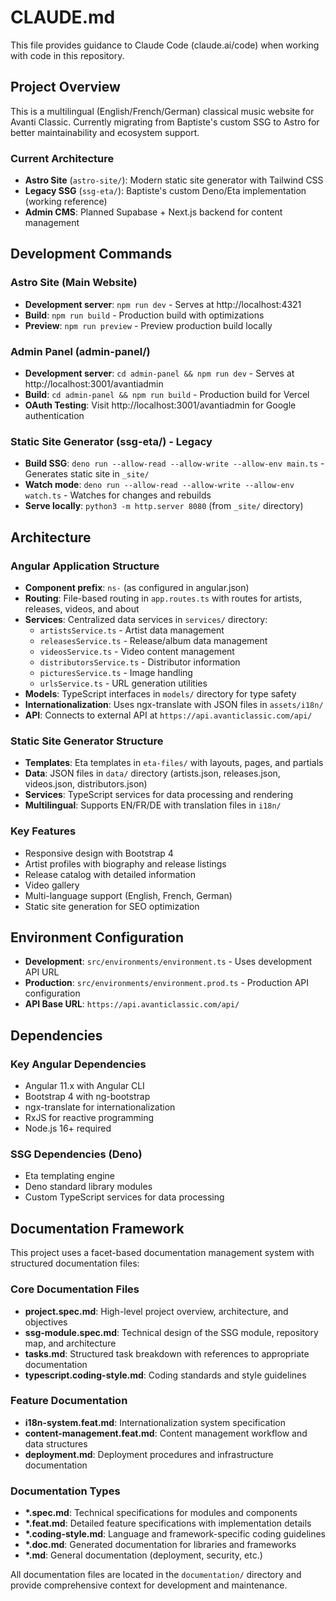 # CLAUDE.md

This file provides guidance to Claude Code (claude.ai/code) when working with code in this repository.

## Project Overview

This is a multilingual (English/French/German) classical music website for Avanti Classic. Currently migrating from Baptiste's custom SSG to Astro for better maintainability and ecosystem support.

### Current Architecture
- **Astro Site** (`astro-site/`): Modern static site generator with Tailwind CSS
- **Legacy SSG** (`ssg-eta/`): Baptiste's custom Deno/Eta implementation (working reference)
- **Admin CMS**: Planned Supabase + Next.js backend for content management

## Development Commands

### Astro Site (Main Website)
- **Development server**: `npm run dev` - Serves at http://localhost:4321
- **Build**: `npm run build` - Production build with optimizations
- **Preview**: `npm run preview` - Preview production build locally

### Admin Panel (admin-panel/)
- **Development server**: `cd admin-panel && npm run dev` - Serves at http://localhost:3001/avantiadmin
- **Build**: `cd admin-panel && npm run build` - Production build for Vercel
- **OAuth Testing**: Visit http://localhost:3001/avantiadmin for Google authentication

### Static Site Generator (ssg-eta/) - Legacy
- **Build SSG**: `deno run --allow-read --allow-write --allow-env main.ts` - Generates static site in `_site/`
- **Watch mode**: `deno run --allow-read --allow-write --allow-env watch.ts` - Watches for changes and rebuilds
- **Serve locally**: `python3 -m http.server 8080` (from `_site/` directory)

## Architecture

### Angular Application Structure
- **Component prefix**: `ns-` (as configured in angular.json)
- **Routing**: File-based routing in `app.routes.ts` with routes for artists, releases, videos, and about
- **Services**: Centralized data services in `services/` directory:
  - `artistsService.ts` - Artist data management
  - `releasesService.ts` - Release/album data management  
  - `videosService.ts` - Video content management
  - `distributorsService.ts` - Distributor information
  - `picturesService.ts` - Image handling
  - `urlsService.ts` - URL generation utilities
- **Models**: TypeScript interfaces in `models/` directory for type safety
- **Internationalization**: Uses ngx-translate with JSON files in `assets/i18n/`
- **API**: Connects to external API at `https://api.avanticlassic.com/api/`

### Static Site Generator Structure  
- **Templates**: Eta templates in `eta-files/` with layouts, pages, and partials
- **Data**: JSON files in `data/` directory (artists.json, releases.json, videos.json, distributors.json)
- **Services**: TypeScript services for data processing and rendering
- **Multilingual**: Supports EN/FR/DE with translation files in `i18n/`

### Key Features
- Responsive design with Bootstrap 4
- Artist profiles with biography and release listings
- Release catalog with detailed information
- Video gallery
- Multi-language support (English, French, German)
- Static site generation for SEO optimization

## Environment Configuration

- **Development**: `src/environments/environment.ts` - Uses development API URL
- **Production**: `src/environments/environment.prod.ts` - Production API configuration
- **API Base URL**: `https://api.avanticlassic.com/api/`

## Dependencies

### Key Angular Dependencies
- Angular 11.x with Angular CLI
- Bootstrap 4 with ng-bootstrap
- ngx-translate for internationalization
- RxJS for reactive programming
- Node.js 16+ required

### SSG Dependencies (Deno)
- Eta templating engine
- Deno standard library modules
- Custom TypeScript services for data processing

## Documentation Framework

This project uses a facet-based documentation management system with structured documentation files:

### Core Documentation Files
- **project.spec.md**: High-level project overview, architecture, and objectives
- **ssg-module.spec.md**: Technical design of the SSG module, repository map, and architecture
- **tasks.md**: Structured task breakdown with references to appropriate documentation
- **typescript.coding-style.md**: Coding standards and style guidelines

### Feature Documentation
- **i18n-system.feat.md**: Internationalization system specification
- **content-management.feat.md**: Content management workflow and data structures
- **deployment.md**: Deployment procedures and infrastructure documentation

### Documentation Types
- **\*.spec.md**: Technical specifications for modules and components
- **\*.feat.md**: Detailed feature specifications with implementation details
- **\*.coding-style.md**: Language and framework-specific coding guidelines
- **\*.doc.md**: Generated documentation for libraries and frameworks
- **\*.md**: General documentation (deployment, security, etc.)

All documentation files are located in the `documentation/` directory and provide comprehensive context for development and maintenance.